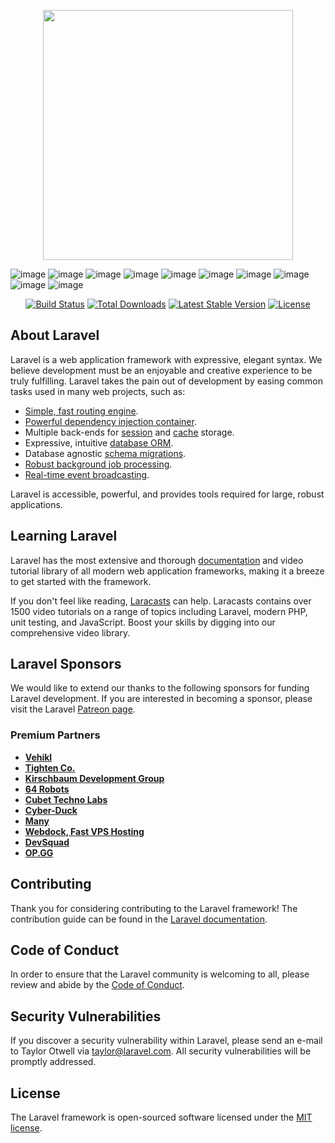 <p align="center"><a href="https://laravel.com" target="_blank"><img src="https://raw.githubusercontent.com/laravel/art/master/logo-lockup/5%20SVG/2%20CMYK/1%20Full%20Color/laravel-logolockup-cmyk-red.svg" width="400"></a></p>

![image](https://user-images.githubusercontent.com/60344024/155876746-8d35a5ee-0f69-4c85-a6e6-5d273ec38b6d.png)
![image](https://user-images.githubusercontent.com/60344024/155876786-e324e5a1-8d0f-407b-87a5-174b7be6685d.png)
![image](https://user-images.githubusercontent.com/60344024/155877015-e55fd8d7-2aa9-489f-828e-0dd4a7af28ac.png)
![image](https://user-images.githubusercontent.com/60344024/155877019-4df70d31-04e3-40c6-8510-1ef3d65b7275.png)
![image](https://user-images.githubusercontent.com/60344024/155877029-6aeb6eb6-f04e-4c81-abeb-3a251b4ff36b.png)
![image](https://user-images.githubusercontent.com/60344024/155877038-410b5deb-4aa7-49d6-8663-c88d0692c80a.png)
![image](https://user-images.githubusercontent.com/60344024/155877047-57b6ca2b-cf86-43ab-90a1-019a0d1e6874.png)
![image](https://user-images.githubusercontent.com/60344024/155877064-6cb61fa2-da69-49f3-9da6-733d41be824b.png)
![image](https://user-images.githubusercontent.com/60344024/155877074-6a2cc479-168b-4353-9ce4-e1c0afd3f957.png)
![image](https://user-images.githubusercontent.com/60344024/155877086-5c995842-fa65-4083-9e2a-ce7212229464.png)








<p align="center">
<a href="https://travis-ci.org/laravel/framework"><img src="https://travis-ci.org/laravel/framework.svg" alt="Build Status"></a>
<a href="https://packagist.org/packages/laravel/framework"><img src="https://poser.pugx.org/laravel/framework/d/total.svg" alt="Total Downloads"></a>
<a href="https://packagist.org/packages/laravel/framework"><img src="https://poser.pugx.org/laravel/framework/v/stable.svg" alt="Latest Stable Version"></a>
<a href="https://packagist.org/packages/laravel/framework"><img src="https://poser.pugx.org/laravel/framework/license.svg" alt="License"></a>
</p>

## About Laravel

Laravel is a web application framework with expressive, elegant syntax. We believe development must be an enjoyable and creative experience to be truly fulfilling. Laravel takes the pain out of development by easing common tasks used in many web projects, such as:

- [Simple, fast routing engine](https://laravel.com/docs/routing).
- [Powerful dependency injection container](https://laravel.com/docs/container).
- Multiple back-ends for [session](https://laravel.com/docs/session) and [cache](https://laravel.com/docs/cache) storage.
- Expressive, intuitive [database ORM](https://laravel.com/docs/eloquent).
- Database agnostic [schema migrations](https://laravel.com/docs/migrations).
- [Robust background job processing](https://laravel.com/docs/queues).
- [Real-time event broadcasting](https://laravel.com/docs/broadcasting).

Laravel is accessible, powerful, and provides tools required for large, robust applications.

## Learning Laravel

Laravel has the most extensive and thorough [documentation](https://laravel.com/docs) and video tutorial library of all modern web application frameworks, making it a breeze to get started with the framework.

If you don't feel like reading, [Laracasts](https://laracasts.com) can help. Laracasts contains over 1500 video tutorials on a range of topics including Laravel, modern PHP, unit testing, and JavaScript. Boost your skills by digging into our comprehensive video library.

## Laravel Sponsors

We would like to extend our thanks to the following sponsors for funding Laravel development. If you are interested in becoming a sponsor, please visit the Laravel [Patreon page](https://patreon.com/taylorotwell).

### Premium Partners

- **[Vehikl](https://vehikl.com/)**
- **[Tighten Co.](https://tighten.co)**
- **[Kirschbaum Development Group](https://kirschbaumdevelopment.com)**
- **[64 Robots](https://64robots.com)**
- **[Cubet Techno Labs](https://cubettech.com)**
- **[Cyber-Duck](https://cyber-duck.co.uk)**
- **[Many](https://www.many.co.uk)**
- **[Webdock, Fast VPS Hosting](https://www.webdock.io/en)**
- **[DevSquad](https://devsquad.com)**
- **[OP.GG](https://op.gg)**

## Contributing

Thank you for considering contributing to the Laravel framework! The contribution guide can be found in the [Laravel documentation](https://laravel.com/docs/contributions).

## Code of Conduct

In order to ensure that the Laravel community is welcoming to all, please review and abide by the [Code of Conduct](https://laravel.com/docs/contributions#code-of-conduct).

## Security Vulnerabilities

If you discover a security vulnerability within Laravel, please send an e-mail to Taylor Otwell via [taylor@laravel.com](mailto:taylor@laravel.com). All security vulnerabilities will be promptly addressed.

## License

The Laravel framework is open-sourced software licensed under the [MIT license](https://opensource.org/licenses/MIT).
